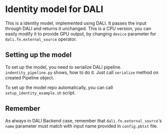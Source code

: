 # Identity model for DALI

This is a identity model, implemented using DALI.
It passes the input through DALI and returns it unchanged.
This is a CPU version, you can easily modify it to provide GPU output,
by changing `device` parameter for `dali.fn.external_source` operator.

## Setting up the model

To set up the model, you need to serialize DALI pipeline.
`indentity_pipeline.py` shows, how to do it. Just call `serialize` method
on created Pipeline object.

To set up the model repo automatically, you can call `setup_identity_example.sh` script.

## Remember

As always in DALI Backend case, remember that `dali.fn.external_source`'s `name` parameter must match
with input name provided in `config.pbtxt` file. 